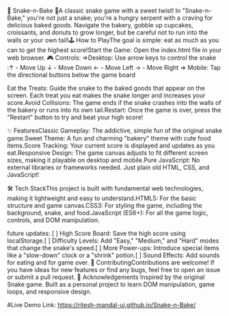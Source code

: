 
🐍 Snake-n-Bake 🧁A classic snake game with a sweet twist! In "Snake-n-Bake," you're not just a snake; you're a hungry serpent with a craving for delicious baked goods. Navigate the bakery, gobble up cupcakes, croissants, and donuts to grow longer, but be careful not to run into the walls or your own tail!🕹
How to PlayThe goal is simple: eat as much as you can to get the highest score!Start the Game: Open the index.html file in your web browser.
 🎮 Controls:
=>Desktop: Use arrow keys to control the snake
:↑ - Move Up
↓ - Move Down
← - Move Left
→ - Move Right
=> Mobile: Tap the directional buttons below the game board

Eat the Treats: Guide the snake to the baked goods that appear on the screen. Each treat you eat makes the snake longer and increases your score.Avoid Collisions: The game ends if the snake crashes into the walls of the bakery or runs into its own tail.Restart: Once the game is over, press the "Restart" button to try and beat your high score!

✨ FeaturesClassic Gameplay: The addictive, simple fun of the original snake game.Sweet Theme: A fun and charming "bakery" theme with cute food items.Score Tracking: Your current score is displayed and updates as you eat.Responsive Design: The game canvas adjusts to fit different screen sizes, making it playable on desktop and mobile.Pure JavaScript: No external libraries or frameworks needed. Just plain old HTML, CSS, and JavaScript!

🛠 Tech StackThis project is built with fundamental web technologies, making it lightweight and easy to understand.HTML5: For the basic structure and game canvas.CSS3: For styling the game, including the background, snake, and food.JavaScript (ES6+): For all the game logic, controls, and DOM manipulation.

 future updates:
 [ ] High Score Board: Save the high score using localStorage.[ ]
 Difficulty Levels: Add "Easy," "Medium," and "Hard" modes that change the snake's 
 speed.[ ] More Power-ups: Introduce special items like a "slow-down" clock or a "shrink" potion.[ ] Sound Effects: Add sounds for eating and for game over.
 🤝 ContributingContributions are welcome! If you have ideas for new features or find any bugs, feel free to open an issue or submit a pull request.
 🙌 Acknowledgements
Inspired by the original Snake game. Built as a personal project to learn DOM manipulation, game loops, and responsive design.

#Live Demo Link:  https://ritesh-mandal-ui.github.io/Snake-n-Bake/
